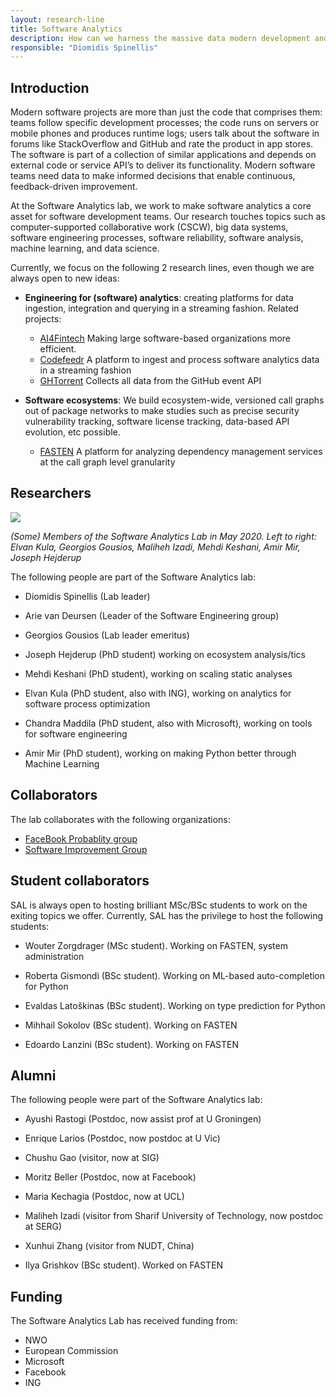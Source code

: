 ```yaml
---
layout: research-line
title: Software Analytics
description: How can we harness the massive data modern development and deployment processes generate, as well as Big Code, to increase development productivity and operational efficiency?
responsible: "Diomidis Spinellis"
---
```


## Introduction

Modern software projects are more than just the code that comprises them: teams
follow specific development processes; the code runs on servers or mobile phones
and produces runtime logs; users talk about the software in forums like
StackOverflow and GitHub and rate the product in app stores. The software is
part of a collection of similar applications and depends on external code or
service API’s to deliver its functionality. Modern software teams need data to
make informed decisions that enable continuous, feedback-driven improvement.

At the Software Analytics lab, we work to make software analytics a core asset for software development teams. Our research touches topics such as computer-supported collaborative work (CSCW), big data systems, software engineering processes, software reliability, software analysis, machine learning, and data science.

Currently, we focus on the following 2 research lines, even though we are always open to new ideas:

* **Engineering for (software) analytics**: creating platforms for data ingestion, integration and querying in a streaming fashion. Related projects:

    * [AI4Fintech](https://se.ewi.tudelft.nl/ai4fintech/index.html) Making large software-based organizations more efficient.
    * [Codefeedr](http://codefeedr.org) A platform to ingest and process
      software analytics data in a streaming fashion
    * [GHTorrent](https://ghtorrent.org) Collects all data from the GitHub event API

* **Software ecosystems**: We build ecosystem-wide, versioned call graphs out
of package networks to make studies such as precise security vulnerability
tracking, software license tracking, data-based API evolution, etc possible.

   * [FASTEN](https://www.fasten-project.eu) A platform for analyzing dependency
    management services at the call graph level granularity

## Researchers

<image src="../../img/sal-may-2020.jpg" style="float:center; max-width:100%; max-height:100%;"/>
<br/>

_(Some) Members of the Software Analytics Lab in May 2020. Left to right: Elvan Kula, Georgios Gousios, Maliheh Izadi, Mehdi Keshani, Amir Mir, Joseph Hejderup_

The following people are part of the Software Analytics lab:

* Diomidis Spinellis (Lab leader)
* Arie van Deursen (Leader of the Software Engineering group)
* Georgios Gousios (Lab leader emeritus)


* Joseph Hejderup (PhD student) working on ecosystem analysis/tics
* Mehdi Keshani (PhD student), working on scaling static analyses
* Elvan Kula (PhD student, also with ING), working on analytics for software process optimization
* Chandra Maddila (PhD student, also with Microsoft), working on tools for software engineering
* Amir Mir (PhD student), working on making Python better through Machine Learning

## Collaborators

The lab collaborates with the following organizations:

* [FaceBook Probablity group](https://research.fb.com/teams/probability/)
* [Software Improvement Group](https://sig.eu)

## Student collaborators

SAL is always open to hosting brilliant MSc/BSc students to work on the exiting
topics we offer. Currently, SAL has the privilege to host the following
students:

* Wouter Zorgdrager (MSc student). Working on FASTEN, system administration

* Roberta Gismondi (BSc student). Working on ML-based auto-completion for Python
* Evaldas Latoškinas (BSc student). Working on type prediction for Python
* Mihhail Sokolov (BSc student). Working on FASTEN
* Edoardo Lanzini (BSc student). Working on FASTEN

## Alumni

The following people were part of the Software Analytics lab:

* Ayushi Rastogi (Postdoc, now assist prof at U Groningen)
* Enrique Larios (Postdoc, now postdoc at U Vic)
* Chushu Gao (visitor, now at SIG)
* Moritz Beller (Postdoc, now at Facebook)
* Maria Kechagia (Postdoc, now at UCL)
* Maliheh Izadi (visitor from Sharif University of Technology, now postdoc at SERG)
* Xunhui Zhang (visitor from NUDT, China)

* Ilya Grishkov (BSc student). Worked on FASTEN

## Funding

The Software Analytics Lab has received funding from:

* NWO
* European Commission
* Microsoft
* Facebook
* ING
